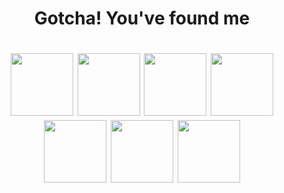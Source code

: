 <h1 align="center">Gotcha! You've found me</h1>

<h1 align="center"> 
  <img src="https://archives.bulbagarden.net/media/upload/9/96/Spr_3f_005.png" height="100" width="100"/> 
  <img src="https://archives.bulbagarden.net/media/upload/d/d2/Spr_3f_028.png" height="100" width="100"/> 
  <img src="https://archives.bulbagarden.net/media/upload/5/5b/Spr_3f_093.png" height="100" width="100"/> 
  <img src="https://archives.bulbagarden.net/media/upload/9/99/Spr_3f_051.png" height="100" width="100"/>
  <img src="https://archives.bulbagarden.net/media/upload/7/7c/Spr_3r_159.png" height="100" width="100"/>
  <img src="https://archives.bulbagarden.net/media/upload/e/e3/Spr_3f_061.png" height="100" width="100"/>
  <img src="https://archives.bulbagarden.net/media/upload/e/e3/Spr_3f_122.png" height="100" width="100"/>
</h1>

